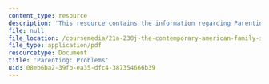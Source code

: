 ```yaml
---
content_type: resource
description: 'This resource contains the information regarding Parenting: Problems.'
file: null
file_location: /coursemedia/21a-230j-the-contemporary-american-family-spring-2004/08eb6ba239fbea35dfc4387354666b39_MIT21A_230JS04_parentprob.pdf
file_type: application/pdf
resourcetype: Document
title: 'Parenting: Problems'
uid: 08eb6ba2-39fb-ea35-dfc4-387354666b39
---
```

